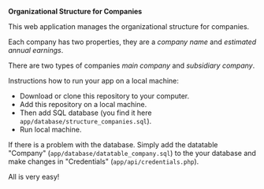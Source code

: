 **Organizational Structure for Companies**

This web application manages the organizational structure for companies.

Each company has two properties, they are a _company name_ and _estimated annual earnings_.

There are two types of companies _main company_ and _subsidiary company_.

Instructions how to run your app on a local machine:
- Download or clone this repository to your computer.
- Add this repository on a local machine.
- Then add SQL database (you find it here `app/database/structure_companies.sql`).
- Run local machine.

If there is a problem with the database. Simply add the  datatable "Company" (`app/database/datatable_company.sql`) to the your database and make changes in "Credentials" (`app/api/credentials.php`).

All is very easy!